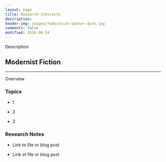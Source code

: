 ```yaml
---
layout: page
title: Research Interests
description: 
header-img: images/federation-banner-dark.jpg
comments: false
modified: 2016-08-24
---
```


Description

## Modernist Fiction
--------

Overview

### Topics

* 1

* 2

* 3

### Research Notes

* Link to file or blog post

* Link ot file or blog post
